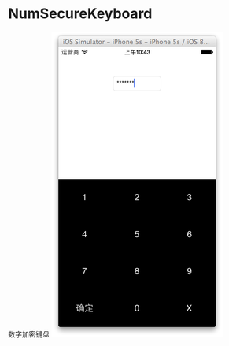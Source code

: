 # NumSecureKeyboard
数字加密键盘
![demo](https://github.com/Kuei-Pin/NumSecureKeyboard/blob/master/tmp723d4439.png)
